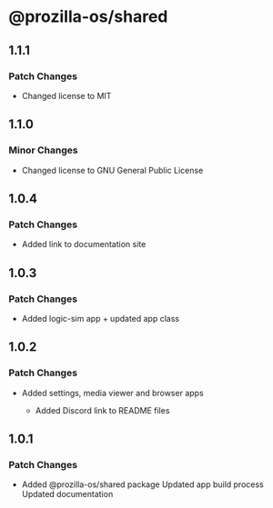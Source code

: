 # @prozilla-os/shared

## 1.1.1

### Patch Changes

- Changed license to MIT

## 1.1.0

### Minor Changes

- Changed license to GNU General Public License

## 1.0.4

### Patch Changes

- Added link to documentation site

## 1.0.3

### Patch Changes

- Added logic-sim app + updated app class

## 1.0.2

### Patch Changes

- Added settings, media viewer and browser apps

  - Added Discord link to README files

## 1.0.1

### Patch Changes

- Added @prozilla-os/shared package
  Updated app build process
  Updated documentation
